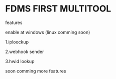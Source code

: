 # FDMS FIRST MULTITOOL

features 

enable at windows (linux comming soon)

1.iploockup

2.webhook sender

3.hwid lookup

soon comming more features
